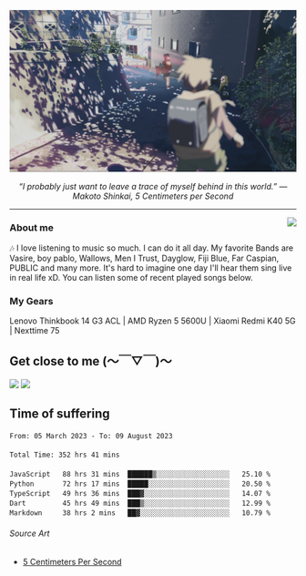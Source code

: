 ![header](asset/header.jpg)
<p align="center"><i>“I probably just want to leave a trace of myself behind in this world.” ― Makoto Shinkai, 5 Centimeters per Second</i></p>

---

<a href="https://open.spotify.com/playlist/6hyAjJOdQf5xbhQl3a3Kff?si=dc332f50a11744ab"><img align="right" display="inline-block" vertical-align="right" src="https://spotify-recently-played-readme.vercel.app/api?user=31v5dhuuhzkkvv4cqimaphde2x6i&count=5&width=350"></a>


### About me

🎶 I love listening to music so much. I can do it all day. My favorite Bands are Vasire, boy pablo, Wallows, Men I Trust, Dayglow, Fiji Blue, Far Caspian, PUBLIC and many more. It's hard to imagine one day I'll hear them sing live in real life xD. You can listen some of recent played songs below.

### My Gears

Lenovo Thinkbook 14 G3 ACL | AMD Ryzen 5 5600U | Xiaomi Redmi K40 5G | Nexttime 75 

## Get close to me (～￣▽￣)～

<div>
<a href="https://dsc.bio/JetEra"><img src="https://img.shields.io/badge/Discord-5865F2?style=for-the-badge&logo=discord&logoColor=white"></a> <a href="https://open.spotify.com/user/31v5dhuuhzkkvv4cqimaphde2x6i">
<img src="https://img.shields.io/badge/Spotify-1ED760?&style=for-the-badge&logo=spotify&logoColor=white"></a>
</div>

## Time of suffering

<!--START_SECTION:waka-->

```txt
From: 05 March 2023 - To: 09 August 2023

Total Time: 352 hrs 41 mins

JavaScript   88 hrs 31 mins  ██████▒░░░░░░░░░░░░░░░░░░   25.10 %
Python       72 hrs 17 mins  █████░░░░░░░░░░░░░░░░░░░░   20.50 %
TypeScript   49 hrs 36 mins  ███▓░░░░░░░░░░░░░░░░░░░░░   14.07 %
Dart         45 hrs 49 mins  ███▒░░░░░░░░░░░░░░░░░░░░░   12.99 %
Markdown     38 hrs 2 mins   ██▓░░░░░░░░░░░░░░░░░░░░░░   10.79 %
```

<!--END_SECTION:waka-->

###### Source Art

-  [5 Centimeters Per Second](https://wallhaven.cc/w/nrowq1)

